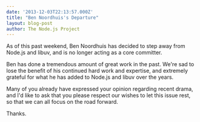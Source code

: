 ```yaml
---
date: '2013-12-03T22:13:57.000Z'
title: "Ben Noordhuis's Departure"
layout: blog-post
author: The Node.js Project
---
```


As of this past weekend, Ben Noordhuis has decided to step away from
Node.js and libuv, and is no longer acting as a core committer.

Ben has done a tremendous amount of great work in the past. We're sad
to lose the benefit of his continued hard work and expertise, and
extremely grateful for what he has added to Node.js and libuv over the
years.

Many of you already have expressed your opinion regarding recent
drama, and I'd like to ask that you please respect our wishes to let
this issue rest, so that we can all focus on the road forward.

Thanks.
